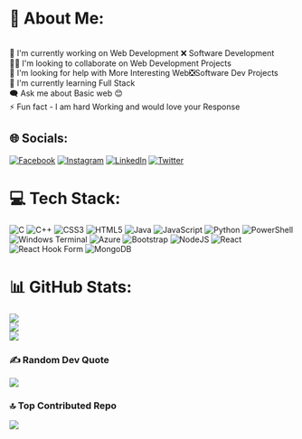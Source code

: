 # 💫 About Me:
﻿<br>🔭   I'm currently working on Web Development ❌ Software Development<br>👯‍♂️   I'm looking to collaborate on Web Development  Projects<br>🤝   I'm looking for help with More Interesting Web❎Software Dev Projects<br>🏫   I'm currently learning Full Stack <br>🗨️   Ask me about Basic web 😊 <br>⚡   Fun fact - I am hard Working and would love your Response


## 🌐 Socials:
[![Facebook](https://img.shields.io/badge/Facebook-%231877F2.svg?logo=Facebook&logoColor=white)](https://www.facebook.com/shantanu.naithani/) [![Instagram](https://img.shields.io/badge/Instagram-%23E4405F.svg?logo=Instagram&logoColor=white)](www.instagram.com/shn.1607/) [![LinkedIn](https://img.shields.io/badge/LinkedIn-%230077B5.svg?logo=linkedin&logoColor=white)](www.linkedin.com/in/shantanu-naithani-5b237a191/) [![Twitter](https://img.shields.io/badge/Twitter-%231DA1F2.svg?logo=Twitter&logoColor=white)](twitter.com/Shantanunaitha3) 

# 💻 Tech Stack:
![C](https://img.shields.io/badge/c-%2300599C.svg?style=plastic&logo=c&logoColor=white) ![C++](https://img.shields.io/badge/c++-%2300599C.svg?style=plastic&logo=c%2B%2B&logoColor=white) ![CSS3](https://img.shields.io/badge/css3-%231572B6.svg?style=plastic&logo=css3&logoColor=white) ![HTML5](https://img.shields.io/badge/html5-%23E34F26.svg?style=plastic&logo=html5&logoColor=white) ![Java](https://img.shields.io/badge/java-%23ED8B00.svg?style=plastic&logo=openjdk&logoColor=white) ![JavaScript](https://img.shields.io/badge/javascript-%23323330.svg?style=plastic&logo=javascript&logoColor=%23F7DF1E) ![Python](https://img.shields.io/badge/python-3670A0?style=plastic&logo=python&logoColor=ffdd54) ![PowerShell](https://img.shields.io/badge/PowerShell-%235391FE.svg?style=plastic&logo=powershell&logoColor=white) ![Windows Terminal](https://img.shields.io/badge/Windows%20Terminal-%234D4D4D.svg?style=plastic&logo=windows-terminal&logoColor=white) ![Azure](https://img.shields.io/badge/azure-%230072C6.svg?style=plastic&logo=microsoftazure&logoColor=white) ![Bootstrap](https://img.shields.io/badge/bootstrap-%238511FA.svg?style=plastic&logo=bootstrap&logoColor=white) ![NodeJS](https://img.shields.io/badge/node.js-6DA55F?style=plastic&logo=node.js&logoColor=white) ![React](https://img.shields.io/badge/react-%2320232a.svg?style=plastic&logo=react&logoColor=%2361DAFB) ![React Hook Form](https://img.shields.io/badge/React%20Hook%20Form-%23EC5990.svg?style=plastic&logo=reacthookform&logoColor=white) ![MongoDB](https://img.shields.io/badge/MongoDB-%234ea94b.svg?style=plastic&logo=mongodb&logoColor=white)
# 📊 GitHub Stats:
![](https://github-readme-stats.vercel.app/api?username=XultroN8130&theme=synthwave&hide_border=false&include_all_commits=false&count_private=false)<br/>
![](https://github-readme-streak-stats.herokuapp.com/?user=XultroN8130&theme=synthwave&hide_border=false)<br/>
![](https://github-readme-stats.vercel.app/api/top-langs/?username=XultroN8130&theme=synthwave&hide_border=false&include_all_commits=false&count_private=false&layout=compact)

### ✍️ Random Dev Quote
![](https://quotes-github-readme.vercel.app/api?type=horizontal&theme=radical)

### 🔝 Top Contributed Repo
![](https://github-contributor-stats.vercel.app/api?username=XultroN8130&limit=5&theme=dracula&combine_all_yearly_contributions=true)



<!-- Proudly created with GPRM ( https://gprm.itsvg.in ) -->
